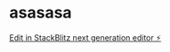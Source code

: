 # asasasa

[Edit in StackBlitz next generation editor ⚡️](https://stackblitz.com/~/github.com/ArthurPhyto/asasasa)